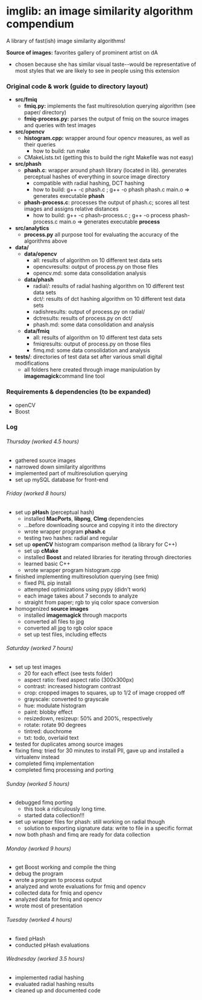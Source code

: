 # imglib: an image similarity algorithm compendium 

A library of fast(ish) image similarity algorithms! 

**Source of images:** favorites gallery of prominent artist on dA 
- chosen because she has similar visual taste--would be representative of most styles that we are likely to see in people using this extension 

### Original code & work (guide to directory layout)
- **src/fmiq**
    - **fmiq.py:** implements the fast multiresolution querying algorithm (see paper/ directory)
    - **fmiq-process.py:** parses the output of fmiq on the source images and queries with test images 
- **src/opencv** 
    - **histogram.cpp:** wrapper around four opencv measures, as well as their queries
        - how to build: run make 
    - CMakeLists.txt (getting this to build the right Makefile was not easy)
- **src/phash**
    - **phash.c**: wrapper around phash library (located in lib). generates perceptual hashes of everything in source image directory   
        - compatible with radial hashing, DCT hashing
        - how to build: g++ -c phash.c ; g++ -o phash phash.c main.o => generates executable **phash**
    - **phash-process.c**: processes the output of phash.c; scores all test images and assigns relative distances 
        - how to build: g++ -c phash-process.c ; g++ -o process phash-process.c main.o => generates executable **process** 
- **src/analytics**
    - **process.py** all purpose tool for evaluating the accuracy of the algorithms above
- **data/**
    - **data/opencv**
        - all: results of algorithm on 10 different test data sets 
        - opencvresults: output  of process.py on those files 
        - opencv.md: some data consolidation analysis
    - **data/phash**
        - radial/: results of radial hashing algorithm on 10 different test data sets 
        - dct/: results of dct hashing algorithm on 10 different test data sets 
        - radishresults: output of process.py on radial/ 
        - dctresults: results of process.py on dct/
        - phash.md: some data consolidation and analysis
    - **data/fmiq**
        - all: results of algorithm on 10 different test data sets 
        - fmiqresults: output of process.py on those files 
        - fimq.md: some data consolidation and analysis
- **tests/**: directories of test data set after various small digital modifications
    - all folders here created through image manipulation by **imagemagick**command line tool 

### Requirements & dependencies (to be expanded)
- openCV 
- Boost

### Log

###### Thursday (worked 4.5 hours)
- gathered source images 
- narrowed down similarity algorithms
- implemented part of multiresolution querying 
- set up mySQL database for front-end 

###### Friday (worked 8 hours) 
- set up **pHash** (perceptual hash)
    - installed **MacPorts**, **libpng**, **CImg** dependencies
    - ...before downloading source and copying it into the directory 
    - wrote wrapper program **phash.c**
    - testing two hashes: radial and regular 
- set up **openCV** histogram comparison method (a library for C++)
    - set up **cMake**
    - installed **Boost** and related libraries for iterating through directories
    - learned basic C++
    - wrote wrapper program histogram.cpp
- finished implementing multiresolution querying (see fmiq)
    - fixed PIL pip install
    - attempted optimizations using pypy (didn't work)
    - each image takes about 7 seconds to analyze
    - straight from paper; rgb to yiq color space conversion
- homogenized **source images**
    - installed **imagemagick** through macports
    - converted all files to jpg 
    - converted all jpg to rgb color space
    - set up test files, including effects 

###### Saturday (worked 7 hours)
- set up test images
    - 20 for each effect (see tests folder)
    - aspect ratio: fixed aspect ratio (300x300px)
    - contrast: increased histogram contrast
    - crop: cropped images to squares, up to 1/2 of image cropped off
    - grayscale: converted to grayscale
    - hue: modulate histogram 
    - paint: blobby effect 
    - resizedown, resizeup: 50% and 200%, respectively 
    - rotate: rotate 90 degrees
    - tintred: duochrome
    - txt: todo, overlaid text 
- tested for duplicates among source images
- fixing fimq: tried for 30 minutes to install PIl, gave up and installed a virtualenv instead
- completed fimq implementation
- completed fimq processing and porting 

###### Sunday (worked 5 hours)
- debugged fimq porting 
    - this took a ridiculously long time. 
    - started data collection!!! 
- set up wrapper files for phash: still working on radial though 
    - solution to exporting signature data: write to file in a specific format
- now both phash and fimq are ready for data collection

###### Monday (worked 9 hours)
- get Boost working and compile the thing 
- debug the program 
- wrote a program to process output
- analyzed and wrote evaluations for fmiq and opencv
- collected data for fmiq and opencv 
- analyzed data for fmiq and opencv 
- wrote most of presentation

###### Tuesday (worked 4 hours)
- fixed pHash 
- conducted pHash evaluations

###### Wednesday (worked 3.5 hours)
- implemented radial hashing 
- evaluated radial hashing results 
- cleaned up and documented code